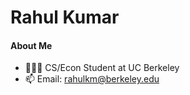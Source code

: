 # Rahul Kumar

#### About Me 
- 🧑🏽‍🎓 CS/Econ Student at UC Berkeley
- 📫 Email: rahulkm@berkeley.edu
